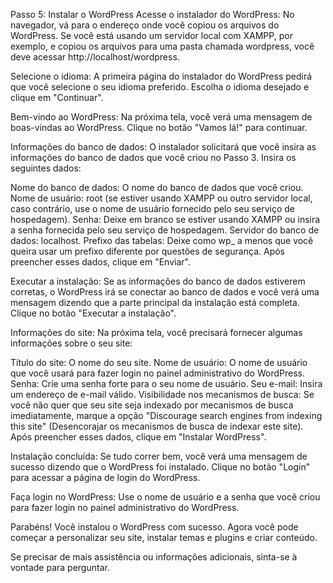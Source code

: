 Passo 5: Instalar o WordPress
Acesse o instalador do WordPress: No navegador, vá para o endereço onde você copiou os arquivos do WordPress. Se você está usando um servidor local com XAMPP, por exemplo, e copiou os arquivos para uma pasta chamada wordpress, você deve acessar http://localhost/wordpress.

Selecione o idioma: A primeira página do instalador do WordPress pedirá que você selecione o seu idioma preferido. Escolha o idioma desejado e clique em "Continuar".

Bem-vindo ao WordPress: Na próxima tela, você verá uma mensagem de boas-vindas ao WordPress. Clique no botão "Vamos lá!" para continuar.

Informações do banco de dados: O instalador solicitará que você insira as informações do banco de dados que você criou no Passo 3. Insira os seguintes dados:

Nome do banco de dados: O nome do banco de dados que você criou.
Nome de usuário: root (se estiver usando XAMPP ou outro servidor local, caso contrário, use o nome de usuário fornecido pelo seu serviço de hospedagem).
Senha: Deixe em branco se estiver usando XAMPP ou insira a senha fornecida pelo seu serviço de hospedagem.
Servidor do banco de dados: localhost.
Prefixo das tabelas: Deixe como wp_ a menos que você queira usar um prefixo diferente por questões de segurança.
Após preencher esses dados, clique em "Enviar".

Executar a instalação: Se as informações do banco de dados estiverem corretas, o WordPress irá se conectar ao banco de dados e você verá uma mensagem dizendo que a parte principal da instalação está completa. Clique no botão "Executar a instalação".

Informações do site: Na próxima tela, você precisará fornecer algumas informações sobre o seu site:

Título do site: O nome do seu site.
Nome de usuário: O nome de usuário que você usará para fazer login no painel administrativo do WordPress.
Senha: Crie uma senha forte para o seu nome de usuário.
Seu e-mail: Insira um endereço de e-mail válido.
Visibilidade nos mecanismos de busca: Se você não quer que seu site seja indexado por mecanismos de busca imediatamente, marque a opção "Discourage search engines from indexing this site" (Desencorajar os mecanismos de busca de indexar este site).
Após preencher esses dados, clique em "Instalar WordPress".

Instalação concluída: Se tudo correr bem, você verá uma mensagem de sucesso dizendo que o WordPress foi instalado. Clique no botão "Login" para acessar a página de login do WordPress.

Faça login no WordPress: Use o nome de usuário e a senha que você criou para fazer login no painel administrativo do WordPress.

Parabéns! Você instalou o WordPress com sucesso. Agora você pode começar a personalizar seu site, instalar temas e plugins e criar conteúdo.

Se precisar de mais assistência ou informações adicionais, sinta-se à vontade para perguntar.
